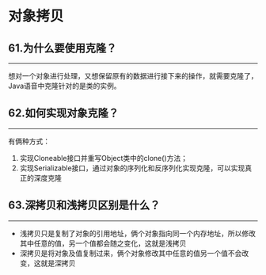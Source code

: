 # 对象拷贝

## 61.为什么要使用克隆？
---
想对一个对象进行处理，又想保留原有的数据进行接下来的操作，就需要克隆了，Java语音中克隆针对的是类的实例。

## 62.如何实现对象克隆？
---
有俩种方式：
1. 实现Cloneable接口并重写Object类中的clone()方法；
2. 实现Serializable接口，通过对象的序列化和反序列化实现克隆，可以实现真正的深度克隆

## 63.深拷贝和浅拷贝区别是什么？
---
- 浅拷贝只是复制了对象的引用地址，俩个对象指向同一个内存地址，所以修改其中任意的值，另一个值都会随之变化，这就是浅拷贝
- 深拷贝是将对象及值复制过来，俩个对象修改其中任意的值另一个值不会改变，这就是深拷贝